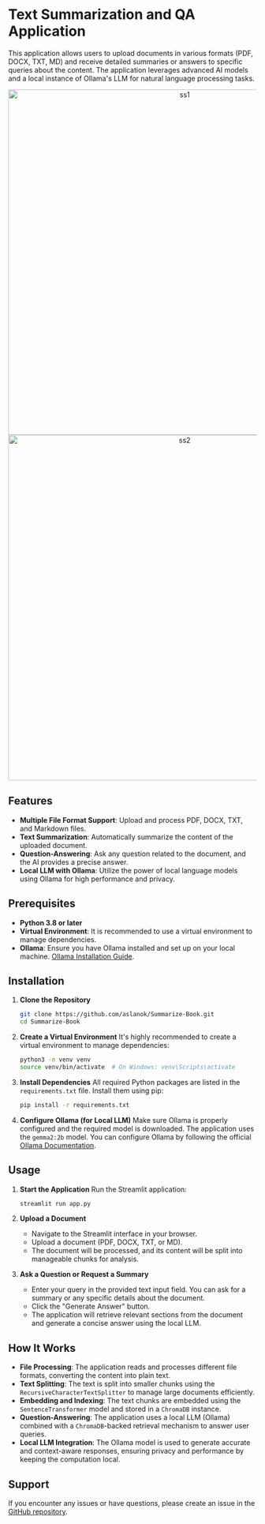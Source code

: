 # Text Summarization and QA Application

This application allows users to upload documents in various formats (PDF, DOCX, TXT, MD) and receive detailed summaries or answers to specific queries about the content. The application leverages advanced AI models and a local instance of Ollama's LLM for natural language processing tasks.

<p align="center">
  <img width="700" alt="ss1" src="https://github.com/user-attachments/assets/bd0acebe-4da9-4aae-ba82-d268e258fdc0">
  <img width="700" alt="ss2" src="https://github.com/user-attachments/assets/34cc2968-369a-486a-ba3f-d0c7dd015f82">
</p>

## Features

- **Multiple File Format Support**: Upload and process PDF, DOCX, TXT, and Markdown files.
- **Text Summarization**: Automatically summarize the content of the uploaded document.
- **Question-Answering**: Ask any question related to the document, and the AI provides a precise answer.
- **Local LLM with Ollama**: Utilize the power of local language models using Ollama for high performance and privacy.

## Prerequisites

- **Python 3.8 or later**
- **Virtual Environment**: It is recommended to use a virtual environment to manage dependencies.
- **Ollama**: Ensure you have Ollama installed and set up on your local machine. [Ollama Installation Guide](https://ollama.com).

## Installation

1. **Clone the Repository**
    ```bash
    git clone https://github.com/aslanok/Summarize-Book.git
    cd Summarize-Book
    ```

2. **Create a Virtual Environment**
    It's highly recommended to create a virtual environment to manage dependencies:
    ```bash
    python3 -m venv venv
    source venv/bin/activate  # On Windows: venv\Scripts\activate
    ```

3. **Install Dependencies**
    All required Python packages are listed in the `requirements.txt` file. Install them using pip:
    ```bash
    pip install -r requirements.txt
    ```

4. **Configure Ollama (for Local LLM)**
    Make sure Ollama is properly configured and the required model is downloaded. The application uses the `gemma2:2b` model. You can configure Ollama by following the official [Ollama Documentation](https://ollama.com).

## Usage

1. **Start the Application**
    Run the Streamlit application:
    ```bash
    streamlit run app.py
    ```

2. **Upload a Document**
    - Navigate to the Streamlit interface in your browser.
    - Upload a document (PDF, DOCX, TXT, or MD).
    - The document will be processed, and its content will be split into manageable chunks for analysis.

3. **Ask a Question or Request a Summary**
    - Enter your query in the provided text input field. You can ask for a summary or any specific details about the document.
    - Click the "Generate Answer" button.
    - The application will retrieve relevant sections from the document and generate a concise answer using the local LLM.

## How It Works 

- **File Processing**: The application reads and processes different file formats, converting the content into plain text.
- **Text Splitting**: The text is split into smaller chunks using the `RecursiveCharacterTextSplitter` to manage large documents efficiently.
- **Embedding and Indexing**: The text chunks are embedded using the `SentenceTransformer` model and stored in a `ChromaDB` instance.
- **Question-Answering**: The application uses a local LLM (Ollama) combined with a `ChromaDB`-backed retrieval mechanism to answer user queries.
- **Local LLM Integration**: The Ollama model is used to generate accurate and context-aware responses, ensuring privacy and performance by keeping the computation local.


## Support

If you encounter any issues or have questions, please create an issue in the [GitHub repository](https://github.com/aslanok/Summarize-Book).

